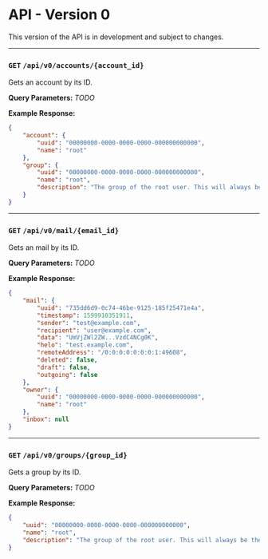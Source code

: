 # API - Version 0
This version of the API is in development and subject to changes.


---


### `GET` `/api/v0/accounts/{account_id}`
Gets an account by its ID.


**Query Parameters:**
*TODO*


**Example Response:**
```json
{
    "account": {
        "uuid": "00000000-0000-0000-0000-000000000000",
        "name": "root"
    },
    "group": {
        "uuid": "00000000-0000-0000-0000-000000000000",
        "name": "root",
        "description": "The group of the root user. This will always be the highest available group."
    }
}
```


---


### `GET` `/api/v0/mail/{email_id}`
Gets an mail by its ID.


**Query Parameters:**
*TODO*


**Example Response:**
```json
{
    "mail": {
        "uuid": "735dd6d9-0c74-46be-9125-185f25471e4a",
        "timestamp": 1599910351911,
        "sender": "test@example.com",
        "recipient": "user@example.com",
        "data": "UmVjZWl2ZW...VzdC4NCg0K",
        "helo": "test.example.com",
        "remoteAddress": "/0:0:0:0:0:0:0:1:49608",
        "deleted": false,
        "draft": false,
        "outgoing": false
    },
    "owner": {
        "uuid": "00000000-0000-0000-0000-000000000000",
        "name": "root"
    },
    "inbox": null
}
```


---


### `GET` `/api/v0/groups/{group_id}`
Gets a group by its ID.


**Query Parameters:**
*TODO*


**Example Response:**
```json
{
    "uuid": "00000000-0000-0000-0000-000000000000",
    "name": "root",
    "description": "The group of the root user. This will always be the highest available group."
}
```
